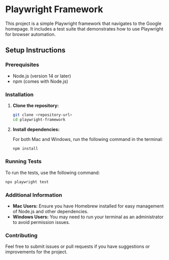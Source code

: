 # Playwright Framework

This project is a simple Playwright framework that navigates to the Google homepage. It includes a test suite that demonstrates how to use Playwright for browser automation.

## Setup Instructions

### Prerequisites

- Node.js (version 14 or later)
- npm (comes with Node.js)

### Installation

1. **Clone the repository:**

   ```bash
   git clone <repository-url>
   cd playwright-framework
   ```

2. **Install dependencies:**

   For both Mac and Windows, run the following command in the terminal:

   ```bash
   npm install
   ```

### Running Tests

To run the tests, use the following command:

```bash
npx playwright test
```

### Additional Information

- **Mac Users:** Ensure you have Homebrew installed for easy management of Node.js and other dependencies.
- **Windows Users:** You may need to run your terminal as an administrator to avoid permission issues.

### Contributing

Feel free to submit issues or pull requests if you have suggestions or improvements for the project.